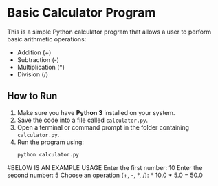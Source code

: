 # Basic Calculator Program

This is a simple Python calculator program that allows a user to perform basic arithmetic operations:  
- Addition (+)  
- Subtraction (-)  
- Multiplication (*)  
- Division (/)  

## How to Run
1. Make sure you have **Python 3** installed on your system.  
2. Save the code into a file called `calculator.py`.  
3. Open a terminal or command prompt in the folder containing `calculator.py`.  
4. Run the program using:
   ```bash
   python calculator.py

#BELOW IS AN EXAMPLE USAGE
Enter the first number: 10
Enter the second number: 5
Choose an operation (+, -, *, /): *
10.0 * 5.0 = 50.0
